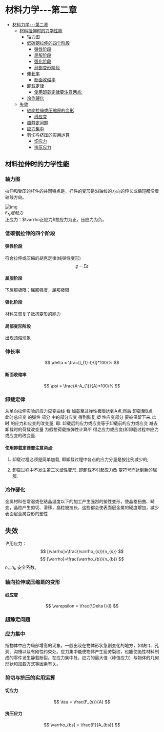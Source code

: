 # 材料力学---第二章

- [材料力学---第二章](#材料力学---第二章)
  - [材料拉伸时的力学性能](#材料拉伸时的力学性能)
    - [轴力图](#轴力图)
    - [低碳钢拉伸的四个阶段](#低碳钢拉伸的四个阶段)
      - [弹性阶段](#弹性阶段)
      - [屈服阶段](#屈服阶段)
      - [强化阶段](#强化阶段)
      - [局部变形阶段](#局部变形阶段)
    - [伸长率](#伸长率)
      - [断面收缩率](#断面收缩率)
    - [卸载定律](#卸载定律)
      - [使用卸载定律要注意两点:](#使用卸载定律要注意两点)
    - [冷作硬化](#冷作硬化)
  - [失效](#失效)
    - [轴向拉伸或压缩是的变形](#轴向拉伸或压缩是的变形)
      - [线应变](#线应变)
    - [超静定问题](#超静定问题)
    - [应力集中](#应力集中)
    - [剪切与挤压的实用运算](#剪切与挤压的实用运算)
      - [切应力](#切应力)
      - [挤压应力](#挤压应力)

## 材料拉伸时的力学性能  


### 轴力图

拉伸和受压的杆件的共同特点是，杆件的变形是沿轴线的方向的伸长或缩短都沿着轴线方向。   

![img](https://user-images.githubusercontent.com/77034643/167662910-644ef07f-cba8-4cda-9168-a12ef42b7326.png)   
$F_{N}是轴力$  
正应力：$\varrho正应力$拉应力为正，压应力为负。  


### 低碳钢拉伸的四个阶段

#### 弹性阶段

符合拉伸或压缩的胡克定律(线弹性变形)
$$
\varrho = E\varepsilon
$$

#### 屈服阶段

下屈服极限：屈服强度，屈服极限

#### 强化阶段

材料又恢复了抵抗变形的能力

#### 局部变形阶段

出现颈缩现象

### 伸长率

$$
\delta = \frac{l_{1}-l}{l}*100\%
$$

#### 断面收缩率

$$
\psi = \frac{A-A_{1}}{A}*100\% 
$$

### 卸载定律

从单向拉伸实验的应力应变曲线 看:加载至过弹性极限达到A点,然后 卸载至B点, 此时总应变 的弹性 部分 中的部分应变 得到恢复,塑 性应变部分 要被保留下来.此时 的应力和应变的改变量, 即: 卸载后的应力或应变等于卸载前的应力或应变 减去卸载时的荷载改变量 为假想荷载按弹性计算所  得之应力或应变(即卸载过程中应力或应变的改变量.

#### 使用卸载定律要注意两点:

1.  卸载过程必须是简单加载, 即卸载过程中各点的应力分量是按比例减少的;

2.  卸载过程中不发生第二次塑性变形, 即卸载不引起应力改 变符号而达到新的屈服.

### 冷作硬化

金属材料在常温或在结晶温度以下的加工产生强烈的塑性变形，使晶格扭曲、畸变，晶粒产生剪切、滑移，晶粒被拉长，这些都会使表面层金属的硬度增加，减少表面层金属变形的塑性

## 失效
许用应力：  
$$
[\varrho]=\frac{\varrho_{s}}{n_{s}}
$$
$$
[\varrho]=\frac{\varrho_{b}}{n_{b}} 
$$
$n_{s},n_{b}$ 安全系数。 

### 轴向拉伸或压缩是的变形

#### 线应变

$$
\varepsilon = \frac{\Delta l}{l} 
$$

### 超静定问题



### 应力集中

指物体中应力局部增高的现象，一般出现在物体形状急剧变化的地方，如缺口、孔洞、沟槽以及有刚性约束处。应力集中能使物体产生疲劳裂纹，也能使脆性材料制成的零件发生静载断裂。在应力集中处，应力的最大值（峰值应力）与物体的几何形状和加载方式等因素有关。

### 剪切与挤压的实用运算

#### 切应力

$$
\tau = \frac{F_{s}}{A} 
$$



#### 挤压应力

$$
\varrho_{bs} = \frac{F}{A_{bs}} 
$$




